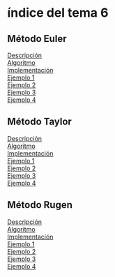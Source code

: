 <h1>índice del tema 6</h1>

<h2>Método Euler</h2>
<a href="Metodo_Euler/Descripcion.md">Descripción</a></br>
<a href="Metodo_Euler/Algoritmo.md">Algoritmo</a></br>
<a href="Metodo_Euler/Implementación.md">Implementación</a></br>
<a href="Metodo_Euler/Ejemplo01.md">Ejemplo 1</a></br>
<a href="Metodo_Euler/Ejemplo02.md">Ejemplo 2</a></br>
<a href="Metodo_Euler/Ejemplo03.md">Ejemplo 3</a></br>
<a href="Metodo_Euler/Ejemplo04.md">Ejemplo 4</a></br>

<h2>Método Taylor</h2>
<a href="Metodo_Taylor/Descripcion.md">Descripción</a></br>
<a href="Metodo_Taylor/Algoritmo.md">Algoritmo</a></br>
<a href="Metodo_Taylor/Implementacion.md">Implementación</a></br>
<a href="">Ejemplo 1</a></br>
<a href="">Ejemplo 2</a></br>
<a href="">Ejemplo 3</a></br>
<a href="">Ejemplo 4</a></br>

<h2>Método Rugen</h2>
<a href="">Descripción</a></br>
<a href="">Algoritmo</a></br>
<a href="">Implementación</a></br>
<a href="">Ejemplo 1</a></br>
<a href="">Ejemplo 2</a></br>
<a href="">Ejemplo 3</a></br>
<a href="">Ejemplo 4</a></br>
